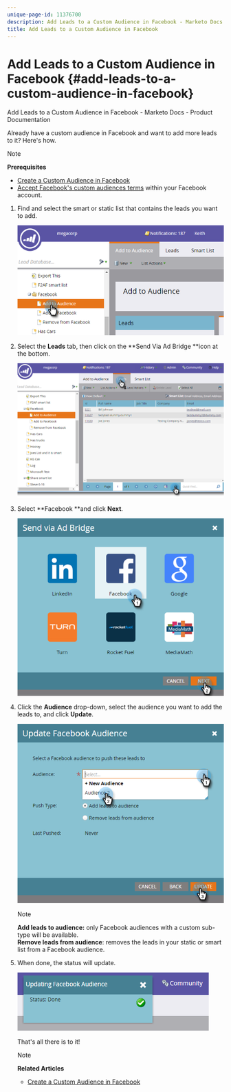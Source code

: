 ```yaml
---
unique-page-id: 11376700
description: Add Leads to a Custom Audience in Facebook - Marketo Docs - Product Documentation
title: Add Leads to a Custom Audience in Facebook
---
```


# Add Leads to a Custom Audience in Facebook {#add-leads-to-a-custom-audience-in-facebook}

Add Leads to a Custom Audience in Facebook - Marketo Docs - Product Documentation

Already have a custom audience in Facebook and want to add more leads to it? Here's how.

>[!NOTE]
>
>**Prerequisites**
>
>* [Create a Custom Audience in Facebook](create-a-custom-audience-in-facebook.md)
>* [Accept Facebook's custom audiences terms](https://www.facebook.com/ads/manage/customaudiences/tos.php) within your Facebook account.
>

1. Find and select the smart or static list that contains the leads you want to add.

   ![](assets/one.png)

1. Select the **Leads** tab, then click on the **Send Via Ad Bridge **icon at the bottom.

   ![](assets/two-1.png)

1. Select **Facebook **and click **Next**.

   ![](assets/three.png)

1. Click the **Audience** drop-down, select the audience you want to add the leads to, and click **Update**.

   ![](assets/4.png)

   >[!NOTE]
   >
   >**Add leads to audience:** only Facebook audiences with a custom sub-type will be available.  
   >**Remove leads from audience**: removes the leads in your static or smart list from a Facebook audience.

1. When done, the status will update.

   ![](assets/five-1.png)

   That's all there is to it!

   >[!NOTE]
   >
   >**Related Articles**
   >
   >    
   >    
   >    * [Create a Custom Audience in Facebook](create-a-custom-audience-in-facebook.md)
   >    
   >

